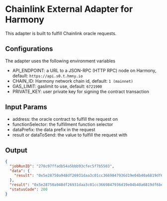 # Chainlink External Adapter for Harmony

This adapter is built to fulfill Chainlink oracle requests.

## Configurations

The adapter uses the following environment variables

- API_ENDPOINT: a URL to a JSON-RPC (HTTP RPC) node on Harmony, default: `https://api.s0.t.hmny.io`
- CHAIN_ID: Harmony network chain id, default: `1 (mainnet)`
- GAS_LIMIT: gaslimit to use, default: `6721900`
- PRIVATE_KEY: user private key for signing the contract transaction

## Input Params

- address: the oracle contract to fulfill the request on
- functionSelector: the fulfillment function selector
- dataPrefix: the data prefix in the request
- result or dataToSend: the value to fulfill the request with

## Output

```json
{
  "jobRunID": "278c97ffadb54a5bbb93cfec5f7b5503",
  "data": {
    "result": "0x5e28750a948df26931daa3c01cc3669847936d19e04b40a6819df6bef2b8827d"
  },
  "result": "0x5e28750a948df26931daa3c01cc3669847936d19e04b40a6819df6bef2b8827d",
  "statusCode": 200
}
```
